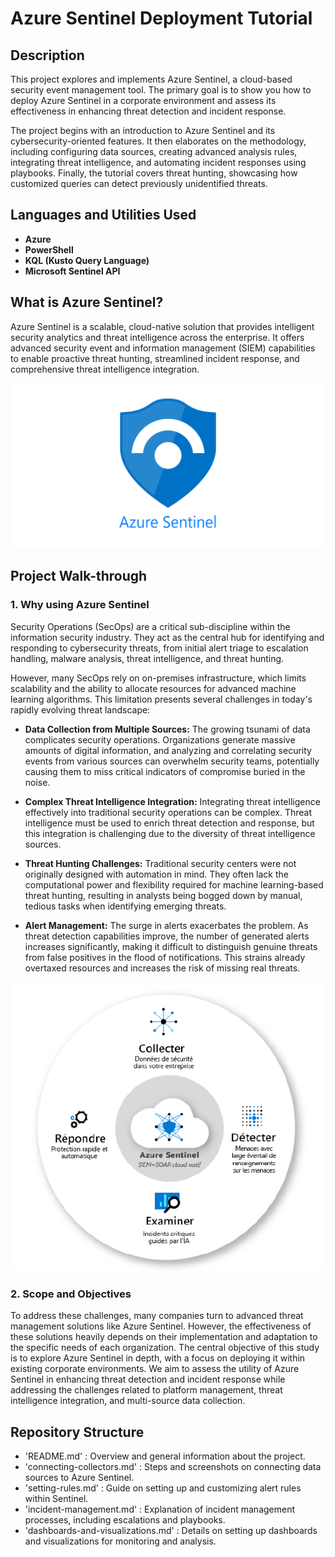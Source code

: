 # Azure Sentinel Deployment Tutorial
## Description
This project explores and implements Azure Sentinel, a cloud-based security event management tool. The primary goal is to show you how to deploy Azure Sentinel in a corporate environment and assess its effectiveness in enhancing threat detection and incident response.

The project begins with an introduction to Azure Sentinel and its cybersecurity-oriented features. It then elaborates on the methodology, including configuring data sources, creating advanced analysis rules, integrating threat intelligence, and automating incident responses using playbooks. Finally, the tutorial covers threat hunting, showcasing how customized queries can detect previously unidentified threats.

## Languages and Utilities Used
- **Azure**
- **PowerShell**
- **KQL (Kusto Query Language)**
- **Microsoft Sentinel API**

## What is Azure Sentinel?
Azure Sentinel is a scalable, cloud-native solution that provides intelligent security analytics and threat intelligence across the enterprise. It offers advanced security event and information management (SIEM) capabilities to enable proactive threat hunting, streamlined incident response, and comprehensive threat intelligence integration.

![Azure Sentinel logo](images/Azure_sentinel_high_res_logo.png)


## Project Walk-through
### 1. Why using Azure Sentinel
Security Operations (SecOps) are a critical sub-discipline within the information security industry. They act as the central hub for identifying and responding to cybersecurity threats, from initial alert triage to escalation handling, malware analysis, threat intelligence, and threat hunting.

However, many SecOps rely on on-premises infrastructure, which limits scalability and the ability to allocate resources for advanced machine learning algorithms. This limitation presents several challenges in today's rapidly evolving threat landscape:

- **Data Collection from Multiple Sources:** The growing tsunami of data complicates security operations. Organizations generate massive amounts of digital information, and analyzing and correlating security events from various sources can overwhelm security teams, potentially causing them to miss critical indicators of compromise buried in the noise.
  
- **Complex Threat Intelligence Integration:** Integrating threat intelligence effectively into traditional security operations can be complex. Threat intelligence must be used to enrich threat detection and response, but this integration is challenging due to the diversity of threat intelligence sources.
  
- **Threat Hunting Challenges:** Traditional security centers were not originally designed with automation in mind. They often lack the computational power and flexibility required for machine learning-based threat hunting, resulting in analysts being bogged down by manual, tedious tasks when identifying emerging threats.
  
- **Alert Management:** The surge in alerts exacerbates the problem. As threat detection capabilities improve, the number of generated alerts increases significantly, making it difficult to distinguish genuine threats from false positives in the flood of notifications. This strains already overtaxed resources and increases the risk of missing real threats.

![Azure Sentinel features](images/AzureSentinelFeatures.PNG)  

### 2. Scope and Objectives
To address these challenges, many companies turn to advanced threat management solutions like Azure Sentinel. However, the effectiveness of these solutions heavily depends on their implementation and adaptation to the specific needs of each organization. The central objective of this study is to explore Azure Sentinel in depth, with a focus on deploying it within existing corporate environments. We aim to assess the utility of Azure Sentinel in enhancing threat detection and incident response while addressing the challenges related to platform management, threat intelligence integration, and multi-source data collection.

## Repository Structure
- 'README.md' : Overview and general information about the project.
- 'connecting-collectors.md' : Steps and screenshots on connecting data sources to Azure Sentinel.
- 'setting-rules.md' : Guide on setting up and customizing alert rules within Sentinel.
- 'incident-management.md' : Explanation of incident management processes, including escalations and playbooks.
- 'dashboards-and-visualizations.md' : Details on setting up dashboards and visualizations for monitoring and analysis.
  
